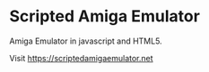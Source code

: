 Scripted Amiga Emulator
=======================

Amiga Emulator in javascript and HTML5.

Visit https://scriptedamigaemulator.net